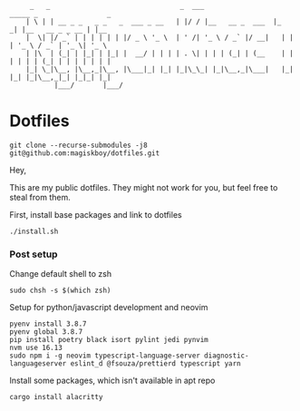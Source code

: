          _   _                                _  ___                  _____ _                 _
        | \ | | __ _ _   _ _   _  ___ _ __   | |/ / |__   __ _  ___  |_   _| |__   __ _ _ __ | |__
        |  \| |/ _` | | | | | | |/ _ \ '_ \  | ' /| '_ \ / _` |/ __|   | | | '_ \ / _` | '_ \| '_ \
        | |\  | (_| | |_| | |_| |  __/ | | | | . \| | | | (_| | (__    | | | | | | (_| | | | | | | |
        |_| \_|\__, |\__,_|\__, |\___|_| |_| |_|\_\_| |_|\__,_|\___|   |_| |_| |_|\__,_|_| |_|_| |_|
               |___/       |___/

# Dotfiles

```
git clone --recurse-submodules -j8 git@github.com:magiskboy/dotfiles.git
```

Hey,

This are my public dotfiles. They might not work for you, but feel free to steal from them.

First, install base packages and link to dotfiles

```
./install.sh
```

### Post setup

Change default shell to zsh

```
sudo chsh -s $(which zsh)
```

Setup for python/javascript development and neovim

```
pyenv install 3.8.7
pyenv global 3.8.7
pip install poetry black isort pylint jedi pynvim
nvm use 16.13
sudo npm i -g neovim typescript-language-server diagnostic-languageserver eslint_d @fsouza/prettierd typescript yarn
```

Install some packages, which isn't available in apt repo

```
cargo install alacritty
```
